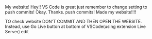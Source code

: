 My website! Hey!! VS Code is great just remember to change setting to push commits! Okay. Thanks.
push commits!
Made my website!!!!

TO check website DON'T COMMIT AND THEN OPEN THE WEBSITE.
Instead, use Go Live button at bottom of VSCode(using extension Live Server)
edit
